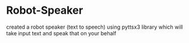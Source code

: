 # Robot-Speaker
created a robot speaker (text to speech) using pyttsx3 library which will take input text and speak that on your behalf
